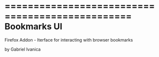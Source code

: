 ================================================
				Bookmarks UI      
================================================

Firefox Addon
	- Iterface for interacting with browser bookmarks


by Gabriel Ivanica

